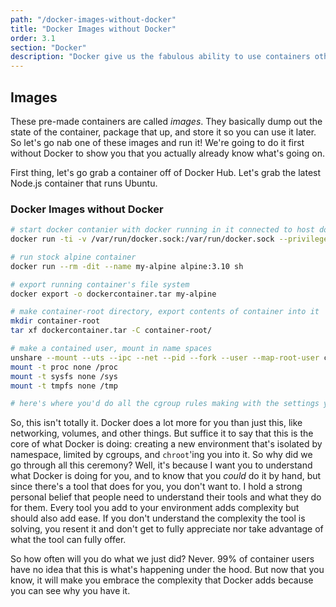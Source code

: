 ```yaml
---
path: "/docker-images-without-docker"
title: "Docker Images without Docker"
order: 3.1
section: "Docker"
description: "Docker give us the fabulous ability to use containers other people have used by pulling them Docker Hub which is like a package manager for containers. Brian shows us how to download a container, unpack it, and use it without Docker so you can know how to do it manually."
---
```


## Images

These pre-made containers are called _images_. They basically dump out the state of the container, package that up, and store it so you can use it later. So let's go nab one of these images and run it! We're going to do it first without Docker to show you that you actually already know what's going on.

First thing, let's go grab a container off of Docker Hub. Let's grab the latest Node.js container that runs Ubuntu.

### Docker Images without Docker

```bash
# start docker contanier with docker running in it connected to host docker daemon
docker run -ti -v /var/run/docker.sock:/var/run/docker.sock --privileged --rm --name docker-host docker:18.06.1-ce

# run stock alpine container
docker run --rm -dit --name my-alpine alpine:3.10 sh

# export running container's file system
docker export -o dockercontainer.tar my-alpine

# make container-root directory, export contents of container into it
mkdir container-root
tar xf dockercontainer.tar -C container-root/

# make a contained user, mount in name spaces
unshare --mount --uts --ipc --net --pid --fork --user --map-root-user chroot $PWD/container-root ash # this also does chroot for us
mount -t proc none /proc
mount -t sysfs none /sys
mount -t tmpfs none /tmp

# here's where you'd do all the cgroup rules making with the settings you wanted to
```

So, this isn't totally it. Docker does a lot more for you than just this, like networking, volumes, and other things. But suffice it to say that this is the core of what Docker is doing: creating a new environment that's isolated by namespace, limited by cgroups, and `chroot`'ing you into it. So why did we go through all this ceremony? Well, it's because I want you to understand what Docker is doing for you, and to know that you _could_ do it by hand, but since there's a tool that does for you, you don't want to. I hold a strong personal belief that people need to understand their tools and what they do for them. Every tool you add to your environment adds complexity but should also add ease. If you don't understand the complexity the tool is solving, you resent it and don't get to fully appreciate nor take advantage of what the tool can fully offer.

So how often will you do what we just did? Never. 99% of container users have no idea that this is what's happening under the hood. But now that you know, it will make you embrace the complexity that Docker adds because you can see why you have it.
